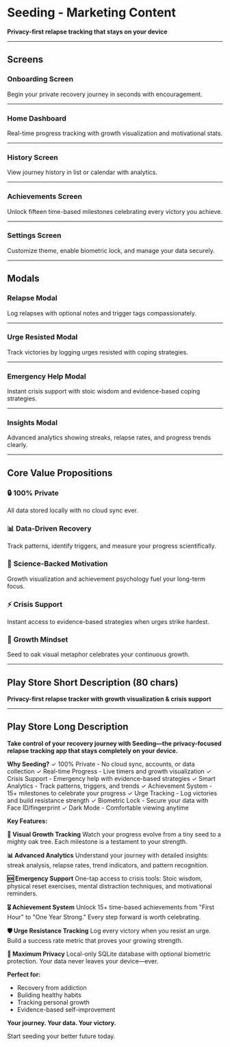 # Seeding - Marketing Content

**Privacy-first relapse tracking that stays on your device**

---

## Screens

### Onboarding Screen
Begin your private recovery journey in seconds with encouragement.

---

### Home Dashboard
Real-time progress tracking with growth visualization and motivational stats.

---

### History Screen
View journey history in list or calendar with analytics.

---

### Achievements Screen
Unlock fifteen time-based milestones celebrating every victory you achieve.

---

### Settings Screen
Customize theme, enable biometric lock, and manage your data securely.

---

## Modals

### Relapse Modal
Log relapses with optional notes and trigger tags compassionately.

---

### Urge Resisted Modal
Track victories by logging urges resisted with coping strategies.

---

### Emergency Help Modal
Instant crisis support with stoic wisdom and evidence-based coping strategies.

---

### Insights Modal
Advanced analytics showing streaks, relapse rates, and progress trends clearly.

---

## Core Value Propositions

### 🔒 **100% Private**
All data stored locally with no cloud sync ever.

### 📊 **Data-Driven Recovery**
Track patterns, identify triggers, and measure your progress scientifically.

### 🎯 **Science-Backed Motivation**
Growth visualization and achievement psychology fuel your long-term focus.

### ⚡ **Crisis Support**
Instant access to evidence-based strategies when urges strike hardest.

### 🌱 **Growth Mindset**
Seed to oak visual metaphor celebrates your continuous growth.

---

## Play Store Short Description (80 chars)
**Privacy-first relapse tracker with growth visualization & crisis support**

---

## Play Store Long Description

**Take control of your recovery journey with Seeding—the privacy-focused relapse tracking app that stays completely on your device.**

**Why Seeding?**
✓ 100% Private - No cloud sync, accounts, or data collection
✓ Real-time Progress - Live timers and growth visualization
✓ Crisis Support - Emergency help with evidence-based strategies
✓ Smart Analytics - Track patterns, triggers, and trends
✓ Achievement System - 15+ milestones to celebrate your progress
✓ Urge Tracking - Log victories and build resistance strength
✓ Biometric Lock - Secure your data with Face ID/fingerprint
✓ Dark Mode - Comfortable viewing anytime

**Key Features:**

**🌱 Visual Growth Tracking**
Watch your progress evolve from a tiny seed to a mighty oak tree. Each milestone is a testament to your strength.

**📊 Advanced Analytics**
Understand your journey with detailed insights: streak analysis, relapse rates, trend indicators, and pattern recognition.

**🆘 Emergency Support**
One-tap access to crisis tools: Stoic wisdom, physical reset exercises, mental distraction techniques, and motivational reminders.

**🎖️ Achievement System**
Unlock 15+ time-based achievements from "First Hour" to "One Year Strong." Every step forward is worth celebrating.

**🛡️ Urge Resistance Tracking**
Log every victory when you resist an urge. Build a success rate metric that proves your growing strength.

**🔐 Maximum Privacy**
Local-only SQLite database with optional biometric protection. Your data never leaves your device—ever.

**Perfect for:**
- Recovery from addiction
- Building healthy habits
- Tracking personal growth
- Evidence-based self-improvement

**Your journey. Your data. Your victory.**

Start seeding your better future today.
